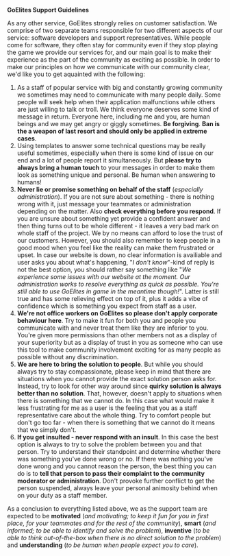 **GoElites Support Guidelines**

As any other service, GoElites strongly relies on customer satisfaction. We comprise of two separate teams responsible for two different aspects of our service: software developers and support representatives. While people come for software, they often stay for community even if they stop playing the game we provide our services for, and our main goal is to make their experience as the part of the community as exciting as possible. In order to make our principles on how we communicate with our community clear, we'd like you to get aquainted with the following:

1. As a staff of popular service with big and constantly growing community we sometimes may need to communicate with many people daily. Some people will seek help when their application malfunctions while others are just willing to talk or troll. We think everyone deserves some kind of message in return. Everyone here, including me and you, are human beings and we may get angry or giggly sometimes. **Be forgiving**. **Ban is the a weapon of last resort and should only be applied in extreme cases**.
2. Using templates to answer some technical questions may be really useful sometimes, especially when there is some kind of issue on our end and a lot of people report it simultaneously. But **please try to always bring a human touch** to your messages in order to make them look as something unique and personal. Be human when answering to humans!
3. **Never lie or promise something on behalf of the staff** (*especially administration*). If you are not sure about something - there is nothing wrong with it, just message your teammates or administration depending on the matter. Also **check everything before you respond**. If you are unsure about something yet provide a confident answer and then thing turns out to be whole different - it leaves a very bad mark on whole staff of the project. We by no means can afford to lose the trust of our customers. However, you should also remember to keep people in a good mood when you feel like the reality can make them frustrated or upset. In case our website is down, no clear information is availiable and user asks you about what's happening, "*I don't know*"-kind of reply is not the best option, you should rather say something like "*We experience some issues with our website at the moment. Our administration works to resolve everything as quick as possible. You're still able to use GoElites in game in the meantime though!*". Latter is still true and has some relieving effect on top of it, plus it adds a vibe of confidence which is something you expect from staff as a user.
4. **We're not office workers on GoElites so please don't apply corporate behaviour here**. Try to make it fun for both you and people you communicate with and never treat them like they are inferior to you. You're given more permissions than other members not as a display of your superiority but as a display of trust in you as someone who can use this tool to make community involvement exciting for as many people as possible without any discrimination.
5. **We are here to bring the solution to people**. But while you should always try to stay compassionate, please keep in mind that there are situations when you cannot provide the exact solution person asks for. Instead, try to look for other way around since **quirky solution is always better than no solution**. That, however, doesn't apply to situations when there is something that we cannot do. In this case what would make it less frustrating for me as a user is the feeling that you as a staff representative care about the whole thing. Try to comfort people but don't go too far - when there is something that we cannot do it means that we simply don't.
6. **If you get insulted - never respond with an insult**. In this case the best option is always to try to solve the problem between you and that person. Try to understand their standpoint and determine whether there was something you've done wrong or no. If there was nothing you've done wrong and you cannot reason the person, the best thing you can do is to **tell that person to pass their complaint to the community moderator or administration**. Don't provoke further conflict to get the person suspended, always leave your personal animosity behind when on your duty as a staff member.

As a conclusion to everything listed above, we as the support team are expected to be **motivated** (*and motivating; to keep it fun for you in first place, for your teammates and for the rest of the community*), **smart** (*and informed; to be able to identify and solve the problem*), **inventive** (*to be able to think out-of-the-box when there is no direct solution to the problem*) and **understanding** (*to be human when people expect you to care*).
